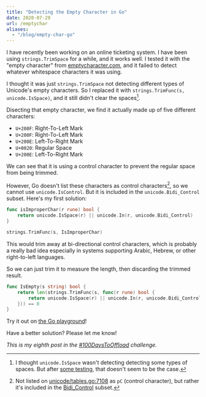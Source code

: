 ```yaml
---
title: "Detecting the Empty Character in Go"
date: 2020-07-29
url: /emptychar
aliases:
  - "/blog/empty-char-go"
---
```


I have recently been working on an online ticketing system. I have been using
`strings.TrimSpace` for a while, and it works well. I tested
it with the "empty character" from
[emptycharacter.com](https://emptycharacter.com/), and it failed to detect
whatever whitespace characters it was using.

I thought it was just `strings.TrimSpace` not detecting different types of
Unicode's empty characters. So I replaced it with
`strings.TrimFunc(s, unicode.IsSpace)`, and it still didn't clear the
spaces[^2].

Disecting that empty character, we find it actually made up of five different
characters:

- `U+200F`: Right-To-Left Mark
- `U+200F`: Right-To-Left Mark
- `U+200E`: Left-To-Right Mark
- `U+0020`: Regular Space
- `U+200E`: Left-To-Right Mark

We can see that it is using a control character to prevent the regular space
from being trimmed.

However, Go doesn't list these characters as control characters[^1], so we
cannot use `unicode.IsControl`. But it is included in the
`unicode.Bidi_Control` subset. Here's my first solution:

```go
func isImproperChar(r rune) bool {
	return unicode.IsSpace(r) || unicode.In(r, unicode.Bidi_Control)
}

strings.TrimFunc(s, IsImproperChar)
```

This would trim away at bi-directional control characters, which is probably
a really bad idea especially in systems supporting Arabic, Hebrew, or other
right-to-left languages.

So we can just trim it to measure the length, then discarding the trimmed
result.

```go
func IsEmpty(s string) bool {
	return len(strings.TrimFunc(s, func(r rune) bool {
		return unicode.IsSpace(r) || unicode.In(r, unicode.Bidi_Control)
	})) == 0
}
```

Try it out on [the Go playground](https://play.golang.org/p/S74NV_KP0Xv)!

Have a better solution? Please let me know!


*This is my eighth post in the [#100DaysToOffload](https://100daystooffload.com)
challenge.*

[^1]: Not listed on
[unicode/tables.go:7108](https://golang.org/src/unicode/tables.go#L7108) as
`pC` (control character), but rather it's included in the
[Bidi_Control](https://golang.org/src/unicode/tables.go#L5673) subset.
[^2]: I thought `unicode.IsSpace` wasn't detecting detecting some types of
spaces. But after [some testing](https://play.golang.org/p/S6T9gK5f8lw), that
doesn't seem to be the case.
